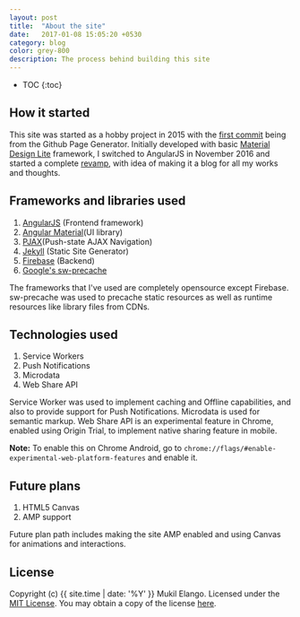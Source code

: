 ```yaml
---
layout: post
title:	"About the site"
date:	2017-01-08 15:05:20 +0530
category: blog
color: grey-800
description: The process behind building this site
---
```


* TOC
{:toc}

## How it started
This site was started as a hobby project in 2015 with the [first commit][firstcommit] being from the Github Page Generator. Initially developed with basic [Material Design Lite](https://getmdl.io) framework, I switched to AngularJS in November 2016 and started a complete [revamp][revamp], with idea of making it a blog for all my works and thoughts.

## Frameworks and libraries used

1. [AngularJS](https://angularjs.org) (Frontend framework)
2. [Angular Material](https://material.angularjs.org)(UI library)
3. [PJAX](https://github.com/thybag/PJAX-Standalone)(Push-state AJAX Navigation)
4. [Jekyll](https://github.com/jekyll/jekyll) (Static Site Generator)
5. [Firebase](https://firebase.google.com) (Backend)
6. [Google's sw-precache](https://github.com/GoogleChrome/sw-precache) 

The frameworks that I've used are completely opensource except Firebase. sw-precache was used to precache static resources as well as runtime resources like library files from CDNs. 

## Technologies used

1. Service Workers
2. Push Notifications
3. Microdata
4. Web Share API 

Service Worker was used to implement caching and Offline capabilities, and also to provide support for Push Notifications. Microdata is used for semantic markup. Web Share API is an experimental feature in Chrome, enabled using Origin Trial, to implement native sharing feature in mobile. 

**Note:** To enable this on Chrome Android, go to `chrome://flags/#enable-experimental-web-platform-features` and enable it. 

## Future plans

1. HTML5 Canvas
2. AMP support

Future plan path includes making the site AMP enabled and using Canvas for animations and interactions.

## License

Copyright (c) {{ site.time | date: '%Y' }} Mukil Elango.
Licensed under the [MIT License](https://opensource.org/licenses/MIT). You may obtain a copy of the license [here][license].

[firstcommit]: [https://github.com/mukilane/mukilane.github.io/commit/d18dff0fceeeded498a224bddf7d8cb49d99717d]
[revamp]: [https://github.com/mukilane/mukilane.github.io/commit/9d46aeac414a262e1ac12ce04f962f61ffcfac7e]
[license]: [https://github.com/mukilane/mukilane.github.io/blob/master/LICENSE]
